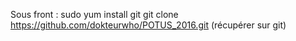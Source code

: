 Sous front :
sudo yum  install git
git clone https://github.com/dokteurwho/POTUS_2016.git (récupérer  sur git)
